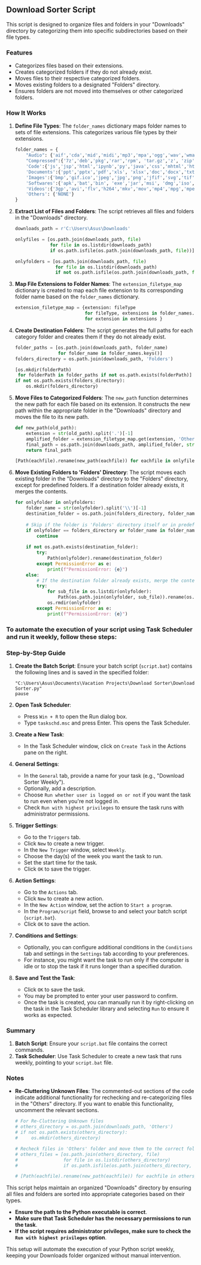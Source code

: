 

## Download Sorter Script

This script is designed to organize files and folders in your "Downloads" directory by categorizing them into specific subdirectories based on their file types.

### Features

- Categorizes files based on their extensions.
- Creates categorized folders if they do not already exist.
- Moves files to their respective categorized folders.
- Moves existing folders to a designated "Folders" directory.
- Ensures folders are not moved into themselves or other categorized folders.

### How It Works

1. **Define File Types**:
   The `folder_names` dictionary maps folder names to sets of file extensions. This categorizes various file types by their extensions.

   ```python
   folder_names = {
       "Audio": {'aif','cda','mid','midi','mp3','mpa','ogg','wav','wma','m4a', 'aac'},
       "Compressed":{'7z','deb','pkg','rar','rpm', 'tar.gz','z', 'zip'},
       'Code':{'js','jsp','html','ipynb','py','java','css','mhtml','htm','ics','asm', 'circ','csv', 'cms','sql','seb','sh','asc','md','cpp'},
       'Documents':{'ppt','pptx','pdf','xls', 'xlsx','doc','docx','txt', 'tex', 'epub'},
       'Images':{'bmp','gif.ico','jpeg','jpg','png','jfif','svg','tif','tiff','HEIC','JPG','gif','ico','webp'},
       'Softwares':{'apk','bat','bin', 'exe','jar','msi', 'dmg','iso','pyc','stamp'},
       'Videos':{'3gp','avi','flv','h264','mkv','mov','mp4','mpg','mpeg','wmv', 'drp'},
       'Others': {'NONE'}
   }
   ```

2. **Extract List of Files and Folders**:
   The script retrieves all files and folders in the "Downloads" directory.

   ```python
   downloads_path = r'C:\Users\Asus\Downloads'
   
   onlyfiles = [os.path.join(downloads_path, file) 
                for file in os.listdir(downloads_path) 
                if os.path.isfile(os.path.join(downloads_path, file))]

   onlyfolders = [os.path.join(downloads_path, file) 
                  for file in os.listdir(downloads_path) 
                  if not os.path.isfile(os.path.join(downloads_path, file))]
   ```

3. **Map File Extensions to Folder Names**:
   The `extension_filetype_map` dictionary is created to map each file extension to its corresponding folder name based on the `folder_names` dictionary.

   ```python
   extension_filetype_map = {extension: fileType 
                             for fileType, extensions in folder_names.items() 
                             for extension in extensions }
   ```

4. **Create Destination Folders**:
   The script generates the full paths for each category folder and creates them if they do not already exist.

   ```python
   folder_paths = [os.path.join(downloads_path, folder_name) 
                   for folder_name in folder_names.keys()]
   folders_directory = os.path.join(downloads_path, 'Folders')

   [os.mkdir(folderPath) 
    for folderPath in folder_paths if not os.path.exists(folderPath)]
   if not os.path.exists(folders_directory):
       os.mkdir(folders_directory)
   ```

5. **Move Files to Categorized Folders**:
   The `new_path` function determines the new path for each file based on its extension. It constructs the new path within the appropriate folder in the "Downloads" directory and moves the file to its new path.

   ```python
   def new_path(old_path):
       extension = str(old_path).split('.')[-1]
       amplified_folder = extension_filetype_map.get(extension, 'Others')
       final_path = os.path.join(downloads_path, amplified_folder, str(old_path).split('\\')[-1])
       return final_path

   [Path(eachfile).rename(new_path(eachfile)) for eachfile in onlyfiles]
   ```

6. **Move Existing Folders to 'Folders' Directory**:
   The script moves each existing folder in the "Downloads" directory to the "Folders" directory, except for predefined folders. If a destination folder already exists, it merges the contents.

   ```python
   for onlyfolder in onlyfolders:
       folder_name = str(onlyfolder).split('\\')[-1]
       destination_folder = os.path.join(folders_directory, folder_name)
       
       # Skip if the folder is 'Folders' directory itself or in predefined folder names
       if onlyfolder == folders_directory or folder_name in folder_names.keys():
           continue
       
       if not os.path.exists(destination_folder):
           try:
               Path(onlyfolder).rename(destination_folder)
           except PermissionError as e:
               print(f"PermissionError: {e}")
       else:
           # If the destination folder already exists, merge the contents
           try:
               for sub_file in os.listdir(onlyfolder):
                   Path(os.path.join(onlyfolder, sub_file)).rename(os.path.join(destination_folder, sub_file))
               os.rmdir(onlyfolder)
           except PermissionError as e:
               print(f"PermissionError: {e}")
   ```


 ### **To automate the execution of your script using Task Scheduler and run it weekly, follow these steps:**

### Step-by-Step Guide

1. **Create the Batch Script**:
   Ensure your batch script (`script.bat`) contains the following lines and is saved in the specified folder:
   ```batch
   "C:\Users\Asus\Documents\Vacation Projects\Download Sorter\Download Sorter.py"
   pause
   ```

2. **Open Task Scheduler**:
   - Press `Win + R` to open the Run dialog box.
   - Type `taskschd.msc` and press Enter. This opens the Task Scheduler.

3. **Create a New Task**:
   - In the Task Scheduler window, click on `Create Task` in the Actions pane on the right.

4. **General Settings**:
   - In the `General` tab, provide a name for your task (e.g., "Download Sorter Weekly").
   - Optionally, add a description.
   - Choose `Run whether user is logged on or not` if you want the task to run even when you're not logged in.
   - Check `Run with highest privileges` to ensure the task runs with administrator permissions.

5. **Trigger Settings**:
   - Go to the `Triggers` tab.
   - Click `New` to create a new trigger.
   - In the `New Trigger` window, select `Weekly`.
   - Choose the day(s) of the week you want the task to run.
   - Set the start time for the task.
   - Click `OK` to save the trigger.

6. **Action Settings**:
   - Go to the `Actions` tab.
   - Click `New` to create a new action.
   - In the `New Action` window, set the action to `Start a program`.
   - In the `Program/script` field, browse to and select your batch script (`script.bat`).
   - Click `OK` to save the action.

7. **Conditions and Settings**:
   - Optionally, you can configure additional conditions in the `Conditions` tab and settings in the `Settings` tab according to your preferences.
   - For instance, you might want the task to run only if the computer is idle or to stop the task if it runs longer than a specified duration.

8. **Save and Test the Task**:
   - Click `OK` to save the task.
   - You may be prompted to enter your user password to confirm.
   - Once the task is created, you can manually run it by right-clicking on the task in the Task Scheduler library and selecting `Run` to ensure it works as expected.

### Summary

1. **Batch Script**: Ensure your `script.bat` file contains the correct commands.
2. **Task Scheduler**: Use Task Scheduler to create a new task that runs weekly, pointing to your `script.bat` file.


### Notes

- **Re-Cluttering Unknown Files**:
  The commented-out sections of the code indicate additional functionality for rechecking and re-categorizing files in the "Others" directory. If you want to enable this functionality, uncomment the relevant sections.

  ```python
  # For Re-Cluttering Unknown files
  # others_directory = os.path.join(downloads_path, 'Others')
  # if not os.path.exists(others_directory):
  #     os.mkdir(others_directory)

  # Recheck files in 'Others' folder and move them to the correct folders
  # others_files = [os.path.join(others_directory, file) 
  #                 for file in os.listdir(others_directory) 
  #                 if os.path.isfile(os.path.join(others_directory, file))]

  # [Path(eachfile).rename(new_path(eachfile)) for eachfile in others_files]
  ```

This script helps maintain an organized "Downloads" directory by ensuring all files and folders are sorted into appropriate categories based on their types.



- **Ensure the path to the Python executable is correct**.
- **Make sure that Task Scheduler has the necessary permissions to run the task**.
- **If the script requires administrator privileges, make sure to check the `Run with highest privileges` option**.

This setup will automate the execution of your Python script weekly, keeping your Downloads folder organized without manual intervention.